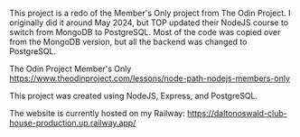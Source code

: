 This project is a redo of the Member's Only project from The Odin Project.
I originally did it around May 2024, but TOP updated their NodeJS course to switch from MongoDB to PostgreSQL.
Most of the code was copied over from the MongoDB version, but all the backend was changed to PostgreSQL.

The Odin Project Member's Only https://www.theodinproject.com/lessons/node-path-nodejs-members-only

This project was created using NodeJS, Express, and PostgreSQL.

The website is currently hosted on my Railway: https://daltonoswald-club-house-production.up.railway.app/
